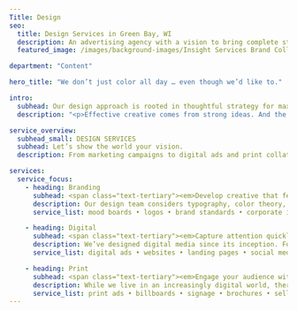 ```yaml
---
Title: Design
seo:
  title: Design Services in Green Bay, WI
  description: An advertising agency with a vision to bring complete strategic development and creative execution capabilities into one roll-up-your-sleeves, hard-working kind of ad agency.
  featured_image: /images/background-images/Insight Services Brand Collage Gray.jpg

department: "Content"

hero_title: "We don’t just color all day … even though we’d like to."

intro:
  subhead: Our design approach is rooted in thoughtful strategy for maximum impact.
  description: "<p>Effective creative comes from strong ideas. And the strongest ideas come from quality information and collaboration. That’s why our talented artists will visit your company, meet your people and learn all about your operation—inside and out—before putting pencil to paper. They’ll also work side-by-side with writers and strategists to consider messaging and tactics as inspiration takes over. This thoughtful approach combined with the latest technology—and a whole lot of imagination—can bring your brand to a whole new level.</p>"

service_overview:
  subhead_small: DESIGN SERVICES
  subhead: Let’s show the world your vision.
  description: From marketing campaigns to digital ads and print collateral, our design team brings strong educational backgrounds, decades of working experience and eclectic style to ensure your marketing is striking, cohesive and true to your brand.

services:
  service_focus:
    - heading: Branding
      subhead: <span class="text-tertiary"><em>Develop creative that feels like your organization.</em></span>
      description: Our design team considers typography, color theory, photography and more to develop a brand that reflects your organization, then empowers you to share that brand with the world in an easy-to-use toolkit.
      service_list: mood boards • logos • brand standards • corporate identity • photography • typography • creative campaigns • traditional media • digital media • brand mascots • illustration • signage • business cards • letterhead

    - heading: Digital
      subhead: <span class="text-tertiary"><em>Capture attention quickly with clickable content.</em></span>
      description: We’ve designed digital media since its inception. For years, our artists have tested content and methods that attract audiences and lead them to act. We know the importance of readability, scalability and load time for various devices.
      service_list: digital ads • websites • landing pages • social media ads • presentations • eblasts • videos • blogs • digital signage • web sliders • social media graphics

    - heading: Print
      subhead: <span class="text-tertiary"><em>Engage your audience with a fresh take on traditional media.</em></span>
      description: While we live in an increasingly digital world, there’s simply no replacement for creative that you can hold in your hands. From size and material to sheen, texture and fold, our designers approach each print project with careful attention to detail, keeping your brand and the user experience in mind.
      service_list: print ads • billboards • signage • brochures • sell sheets • direct mail • cards • packaging • wall graphics • folders • press kits • posters • trade show graphics • catalogues • trade publications
---
```


